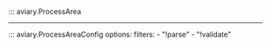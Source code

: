::: aviary.ProcessArea

---

::: aviary.ProcessAreaConfig
    options:
      filters:
      - "!parse"
      - "!validate"
